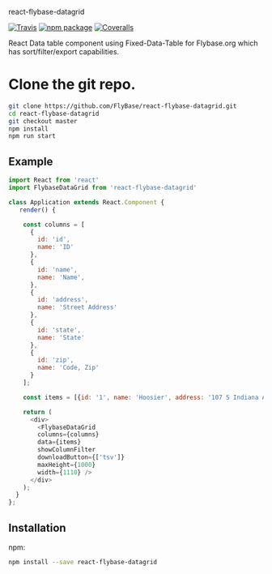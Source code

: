 react-flybase-datagrid

[![Travis][build-badge]][build]
[![npm package][npm-badge]][npm]
[![Coveralls][coveralls-badge]][coveralls]

React Data table component using Fixed-Data-Table for Flybase.org which has sort/filter/export capabilities.

# Clone the git repo.

```bash
git clone https://github.com/FlyBase/react-flybase-datagrid.git
cd react-flybase-datagrid 
git checkout master
npm install
npm run start
```
## Example
```javascript
import React from 'react'
import FlybaseDataGrid from 'react-flybase-datagrid'

class Application extends React.Component {
   render() {

    const columns = [
      {
        id: 'id',
        name: 'ID'
      }, 
      {
        id: 'name',
        name: 'Name',
      }, 
      {
        id: 'address',
        name: 'Street Address'
      }, 
      {
        id: 'state',
        name: 'State'
      }, 
      {
        id: 'zip',
        name: 'Code, Zip'
      }
    ];

    const items = [{id: '1', name: 'Hoosier', address: '107 S Indiana Ave', state: 'IN', zip: '47405'}];

    return (
      <div>
        <FlybaseDataGrid  
        columns={columns} 
        data={items}
        showColumnFilter
        downloadButton={['tsv']}
        maxHeight={1000}
        width={1110} />
      </div>
    );      
  }
};
```

## Installation

npm:
```bash
npm install --save react-flybase-datagrid
```

[build-badge]: https://img.shields.io/travis/user/repo/master.png?style=flat-square
[build]: https://travis-ci.org/user/repo

[npm-badge]: https://img.shields.io/npm/v/npm-package.png?style=flat-square
[npm]: https://www.npmjs.org/package/npm-package

[coveralls-badge]: https://img.shields.io/coveralls/user/repo/master.png?style=flat-square
[coveralls]: https://coveralls.io/github/user/repo
